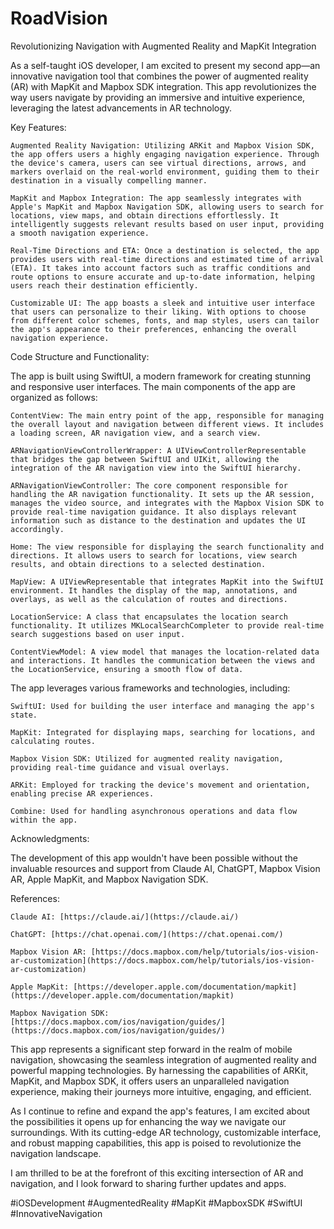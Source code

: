 # RoadVision
Revolutionizing Navigation with Augmented Reality and MapKit Integration

As a self-taught iOS developer, I am excited to present my second app—an innovative navigation tool that combines the power of augmented reality (AR) with MapKit and Mapbox SDK integration. This app revolutionizes the way users navigate by providing an immersive and intuitive experience, leveraging the latest advancements in AR technology.

Key Features:

    Augmented Reality Navigation: Utilizing ARKit and Mapbox Vision SDK, the app offers users a highly engaging navigation experience. Through the device's camera, users can see virtual directions, arrows, and markers overlaid on the real-world environment, guiding them to their destination in a visually compelling manner.
    
    MapKit and Mapbox Integration: The app seamlessly integrates with Apple's MapKit and Mapbox Navigation SDK, allowing users to search for locations, view maps, and obtain directions effortlessly. It intelligently suggests relevant results based on user input, providing a smooth navigation experience.
    
    Real-Time Directions and ETA: Once a destination is selected, the app provides users with real-time directions and estimated time of arrival (ETA). It takes into account factors such as traffic conditions and route options to ensure accurate and up-to-date information, helping users reach their destination efficiently.
    
    Customizable UI: The app boasts a sleek and intuitive user interface that users can personalize to their liking. With options to choose from different color schemes, fonts, and map styles, users can tailor the app's appearance to their preferences, enhancing the overall navigation experience.

Code Structure and Functionality:

The app is built using SwiftUI, a modern framework for creating stunning and responsive user interfaces. The main components of the app are organized as follows:

    ContentView: The main entry point of the app, responsible for managing the overall layout and navigation between different views. It includes a loading screen, AR navigation view, and a search view.
    
    ARNavigationViewControllerWrapper: A UIViewControllerRepresentable that bridges the gap between SwiftUI and UIKit, allowing the integration of the AR navigation view into the SwiftUI hierarchy.
    
    ARNavigationViewController: The core component responsible for handling the AR navigation functionality. It sets up the AR session, manages the video source, and integrates with the Mapbox Vision SDK to provide real-time navigation guidance. It also displays relevant information such as distance to the destination and updates the UI accordingly.
    
    Home: The view responsible for displaying the search functionality and directions. It allows users to search for locations, view search results, and obtain directions to a selected destination.
    
    MapView: A UIViewRepresentable that integrates MapKit into the SwiftUI environment. It handles the display of the map, annotations, and overlays, as well as the calculation of routes and directions.
    
    LocationService: A class that encapsulates the location search functionality. It utilizes MKLocalSearchCompleter to provide real-time search suggestions based on user input.
    
    ContentViewModel: A view model that manages the location-related data and interactions. It handles the communication between the views and the LocationService, ensuring a smooth flow of data.

The app leverages various frameworks and technologies, including:

    SwiftUI: Used for building the user interface and managing the app's state.
    
    MapKit: Integrated for displaying maps, searching for locations, and calculating routes.
    
    Mapbox Vision SDK: Utilized for augmented reality navigation, providing real-time guidance and visual overlays.
    
    ARKit: Employed for tracking the device's movement and orientation, enabling precise AR experiences.
    
    Combine: Used for handling asynchronous operations and data flow within the app.

Acknowledgments:

The development of this app wouldn't have been possible without the invaluable resources and support from Claude AI, ChatGPT, Mapbox Vision AR, Apple MapKit, and Mapbox Navigation SDK.

References:

    Claude AI: [https://claude.ai/](https://claude.ai/)
    
    ChatGPT: [https://chat.openai.com/](https://chat.openai.com/)
    
    Mapbox Vision AR: [https://docs.mapbox.com/help/tutorials/ios-vision-ar-customization](https://docs.mapbox.com/help/tutorials/ios-vision-ar-customization)
    
    Apple MapKit: [https://developer.apple.com/documentation/mapkit](https://developer.apple.com/documentation/mapkit)
    
    Mapbox Navigation SDK: [https://docs.mapbox.com/ios/navigation/guides/](https://docs.mapbox.com/ios/navigation/guides/)

This app represents a significant step forward in the realm of mobile navigation, showcasing the seamless integration of augmented reality and powerful mapping technologies. By harnessing the capabilities of ARKit, MapKit, and Mapbox SDK, it offers users an unparalleled navigation experience, making their journeys more intuitive, engaging, and efficient.

As I continue to refine and expand the app's features, I am excited about the possibilities it opens up for enhancing the way we navigate our surroundings. With its cutting-edge AR technology, customizable interface, and robust mapping capabilities, this app is poised to revolutionize the navigation landscape.

I am thrilled to be at the forefront of this exciting intersection of AR and navigation, and I look forward to sharing further updates and apps.

#iOSDevelopment #AugmentedReality #MapKit #MapboxSDK #SwiftUI #InnovativeNavigation

